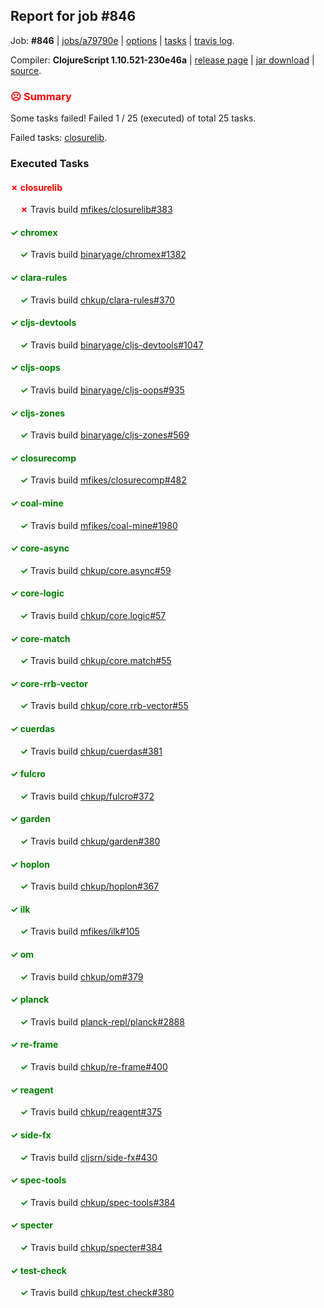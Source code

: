 ## Report for job #846

Job: **#846** | [jobs/a79790e](https://github.com/cljs-oss/canary/commit/a79790ea0ec86df330ad39256b9fcf10c5b6e769) | [options](options.edn) | [tasks](tasks.edn) | [travis log](https://travis-ci.org/cljs-oss/canary/builds/507715815).

Compiler: **ClojureScript 1.10.521-230e46a** | [release page](https://github.com/cljs-oss/canary/releases/tag/r1.10.521-230e46a) | [jar download](https://github.com/cljs-oss/canary/releases/download/r1.10.521-230e46a/clojurescript-1.10.521-230e46a.jar) | [source](https://github.com/clojure/clojurescript/commit/230e46aee2c9b76e426e85865ab8930c4c26e14f).

### <b style='color:red'>☹ Summary</b>

Some tasks failed! Failed 1 / 25 (executed) of total 25 tasks.

Failed tasks: [closurelib](#-closurelib).

### Executed Tasks

#### <b style='color:red'>&#x2717; closurelib</b>
&nbsp;&nbsp;&nbsp;&nbsp;<b style='color:red'>&#x2717;</b> Travis build [mfikes/closurelib#383](https://travis-ci.org/mfikes/closurelib/builds/507716546)<br>

#### <b style='color:green'>&#x2713; chromex</b>
&nbsp;&nbsp;&nbsp;&nbsp;<b style='color:green'>&#x2713;</b> Travis build [binaryage/chromex#1382](https://travis-ci.org/binaryage/chromex/builds/507716520)<br>

#### <b style='color:green'>&#x2713; clara-rules</b>
&nbsp;&nbsp;&nbsp;&nbsp;<b style='color:green'>&#x2713;</b> Travis build [chkup/clara-rules#370](https://travis-ci.org/chkup/clara-rules/builds/507716522)<br>

#### <b style='color:green'>&#x2713; cljs-devtools</b>
&nbsp;&nbsp;&nbsp;&nbsp;<b style='color:green'>&#x2713;</b> Travis build [binaryage/cljs-devtools#1047](https://travis-ci.org/binaryage/cljs-devtools/builds/507716524)<br>

#### <b style='color:green'>&#x2713; cljs-oops</b>
&nbsp;&nbsp;&nbsp;&nbsp;<b style='color:green'>&#x2713;</b> Travis build [binaryage/cljs-oops#935](https://travis-ci.org/binaryage/cljs-oops/builds/507716531)<br>

#### <b style='color:green'>&#x2713; cljs-zones</b>
&nbsp;&nbsp;&nbsp;&nbsp;<b style='color:green'>&#x2713;</b> Travis build [binaryage/cljs-zones#569](https://travis-ci.org/binaryage/cljs-zones/builds/507716533)<br>

#### <b style='color:green'>&#x2713; closurecomp</b>
&nbsp;&nbsp;&nbsp;&nbsp;<b style='color:green'>&#x2713;</b> Travis build [mfikes/closurecomp#482](https://travis-ci.org/mfikes/closurecomp/builds/507716539)<br>

#### <b style='color:green'>&#x2713; coal-mine</b>
&nbsp;&nbsp;&nbsp;&nbsp;<b style='color:green'>&#x2713;</b> Travis build [mfikes/coal-mine#1980](https://travis-ci.org/mfikes/coal-mine/builds/507716555)<br>

#### <b style='color:green'>&#x2713; core-async</b>
&nbsp;&nbsp;&nbsp;&nbsp;<b style='color:green'>&#x2713;</b> Travis build [chkup/core.async#59](https://travis-ci.org/chkup/core.async/builds/507716561)<br>

#### <b style='color:green'>&#x2713; core-logic</b>
&nbsp;&nbsp;&nbsp;&nbsp;<b style='color:green'>&#x2713;</b> Travis build [chkup/core.logic#57](https://travis-ci.org/chkup/core.logic/builds/507716563)<br>

#### <b style='color:green'>&#x2713; core-match</b>
&nbsp;&nbsp;&nbsp;&nbsp;<b style='color:green'>&#x2713;</b> Travis build [chkup/core.match#55](https://travis-ci.org/chkup/core.match/builds/507716567)<br>

#### <b style='color:green'>&#x2713; core-rrb-vector</b>
&nbsp;&nbsp;&nbsp;&nbsp;<b style='color:green'>&#x2713;</b> Travis build [chkup/core.rrb-vector#55](https://travis-ci.org/chkup/core.rrb-vector/builds/507716579)<br>

#### <b style='color:green'>&#x2713; cuerdas</b>
&nbsp;&nbsp;&nbsp;&nbsp;<b style='color:green'>&#x2713;</b> Travis build [chkup/cuerdas#381](https://travis-ci.org/chkup/cuerdas/builds/507716595)<br>

#### <b style='color:green'>&#x2713; fulcro</b>
&nbsp;&nbsp;&nbsp;&nbsp;<b style='color:green'>&#x2713;</b> Travis build [chkup/fulcro#372](https://travis-ci.org/chkup/fulcro/builds/507716585)<br>

#### <b style='color:green'>&#x2713; garden</b>
&nbsp;&nbsp;&nbsp;&nbsp;<b style='color:green'>&#x2713;</b> Travis build [chkup/garden#380](https://travis-ci.org/chkup/garden/builds/507716601)<br>

#### <b style='color:green'>&#x2713; hoplon</b>
&nbsp;&nbsp;&nbsp;&nbsp;<b style='color:green'>&#x2713;</b> Travis build [chkup/hoplon#367](https://travis-ci.org/chkup/hoplon/builds/507716622)<br>

#### <b style='color:green'>&#x2713; ilk</b>
&nbsp;&nbsp;&nbsp;&nbsp;<b style='color:green'>&#x2713;</b> Travis build [mfikes/ilk#105](https://travis-ci.org/mfikes/ilk/builds/507716632)<br>

#### <b style='color:green'>&#x2713; om</b>
&nbsp;&nbsp;&nbsp;&nbsp;<b style='color:green'>&#x2713;</b> Travis build [chkup/om#379](https://travis-ci.org/chkup/om/builds/507716634)<br>

#### <b style='color:green'>&#x2713; planck</b>
&nbsp;&nbsp;&nbsp;&nbsp;<b style='color:green'>&#x2713;</b> Travis build [planck-repl/planck#2888](https://travis-ci.org/planck-repl/planck/builds/507716679)<br>

#### <b style='color:green'>&#x2713; re-frame</b>
&nbsp;&nbsp;&nbsp;&nbsp;<b style='color:green'>&#x2713;</b> Travis build [chkup/re-frame#400](https://travis-ci.org/chkup/re-frame/builds/507716673)<br>

#### <b style='color:green'>&#x2713; reagent</b>
&nbsp;&nbsp;&nbsp;&nbsp;<b style='color:green'>&#x2713;</b> Travis build [chkup/reagent#375](https://travis-ci.org/chkup/reagent/builds/507716699)<br>

#### <b style='color:green'>&#x2713; side-fx</b>
&nbsp;&nbsp;&nbsp;&nbsp;<b style='color:green'>&#x2713;</b> Travis build [cljsrn/side-fx#430](https://travis-ci.org/cljsrn/side-fx/builds/507716703)<br>

#### <b style='color:green'>&#x2713; spec-tools</b>
&nbsp;&nbsp;&nbsp;&nbsp;<b style='color:green'>&#x2713;</b> Travis build [chkup/spec-tools#384](https://travis-ci.org/chkup/spec-tools/builds/507716668)<br>

#### <b style='color:green'>&#x2713; specter</b>
&nbsp;&nbsp;&nbsp;&nbsp;<b style='color:green'>&#x2713;</b> Travis build [chkup/specter#384](https://travis-ci.org/chkup/specter/builds/507716695)<br>

#### <b style='color:green'>&#x2713; test-check</b>
&nbsp;&nbsp;&nbsp;&nbsp;<b style='color:green'>&#x2713;</b> Travis build [chkup/test.check#380](https://travis-ci.org/chkup/test.check/builds/507716650)<br>